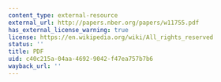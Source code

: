 ```yaml
---
content_type: external-resource
external_url: http://papers.nber.org/papers/w11755.pdf
has_external_license_warning: true
license: https://en.wikipedia.org/wiki/All_rights_reserved
status: ''
title: PDF
uid: c40c215a-04aa-4692-9042-f47ea757b7b6
wayback_url: ''
---
```

